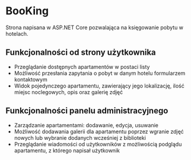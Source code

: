 # BooKing
Strona napisana w ASP.NET Core pozwalająca na księgowanie pobytu w hotelach.

## Funkcjonalności od strony użytkownika
* Przeglądanie dostępnych apartamentów w postaci listy
* Możliwość przesłania zapytania o pobyt w danym hotelu formularzem kontaktowym
* Widok pojedynczego apartamentu, zawierający jego lokalizację, ilość miejsc noclegowych, opis oraz galerię zdjęć

## Funkcjonalności panelu administracyjnego
* Zarządzanie apartamentami: dodawanie, edycja, usuwanie
* Możliwość dodawania galerii dla apartamentu poprzez wgranie zdjęć nowych lub wybranie dodanych wcześniej z biblioteki 
* Przeglądanie wiadomości od użytkowników z możliwością podglądu apartamentu, z którego napisał użytkownik
